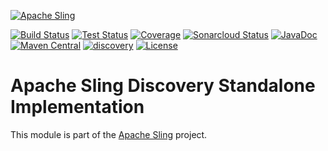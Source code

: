 [![Apache Sling](https://sling.apache.org/res/logos/sling.png)](https://sling.apache.org)

&#32;[![Build Status](https://ci-builds.apache.org/job/Sling/job/modules/job/sling-org-apache-sling-discovery-standalone/job/master/badge/icon)](https://ci-builds.apache.org/job/Sling/job/modules/job/sling-org-apache-sling-discovery-standalone/job/master/)&#32;[![Test Status](https://img.shields.io/jenkins/tests.svg?jobUrl=https://ci-builds.apache.org/job/Sling/job/modules/job/sling-org-apache-sling-discovery-standalone/job/master/)](https://ci-builds.apache.org/job/Sling/job/modules/job/sling-org-apache-sling-discovery-standalone/job/master/test/?width=800&height=600)&#32;[![Coverage](https://sonarcloud.io/api/project_badges/measure?project=apache_sling-org-apache-sling-discovery-standalone&metric=coverage)](https://sonarcloud.io/dashboard?id=apache_sling-org-apache-sling-discovery-standalone)&#32;[![Sonarcloud Status](https://sonarcloud.io/api/project_badges/measure?project=apache_sling-org-apache-sling-discovery-standalone&metric=alert_status)](https://sonarcloud.io/dashboard?id=apache_sling-org-apache-sling-discovery-standalone)&#32;[![JavaDoc](https://www.javadoc.io/badge/org.apache.sling/org.apache.sling.discovery.standalone.svg)](https://www.javadoc.io/doc/org.apache.sling/org-apache-sling-discovery-standalone)&#32;[![Maven Central](https://maven-badges.herokuapp.com/maven-central/org.apache.sling/org.apache.sling.discovery.standalone/badge.svg)](https://search.maven.org/#search%7Cga%7C1%7Cg%3A%22org.apache.sling%22%20a%3A%22org.apache.sling.discovery.standalone%22)&#32;[![discovery](https://sling.apache.org/badges/group-discovery.svg)](https://github.com/apache/sling-aggregator/blob/master/docs/group/discovery.md) [![License](https://img.shields.io/badge/License-Apache%202.0-blue.svg)](https://www.apache.org/licenses/LICENSE-2.0)

# Apache Sling Discovery Standalone Implementation

This module is part of the [Apache Sling](https://sling.apache.org) project.
